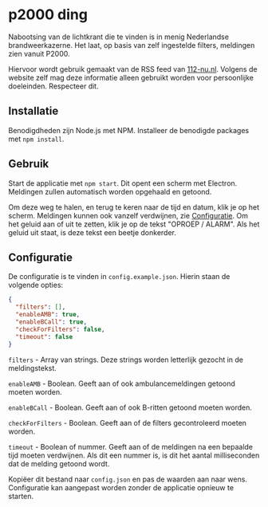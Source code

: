 # p2000 ding

Nabootsing van de lichtkrant die te vinden is in menig Nederlandse brandweerkazerne.
Het laat, op basis van zelf ingestelde filters, meldingen zien vanuit P2000.

Hiervoor wordt gebruik gemaakt van de RSS feed van [112-nu.nl](https://112-nu.nl).
Volgens de website zelf mag deze informatie alleen gebruikt worden voor persoonlijke doeleinden. Respecteer dit.

## Installatie

Benodigdheden zijn Node.js met NPM.
Installeer de benodigde packages met `npm install`.

## Gebruik

Start de applicatie met `npm start`.
Dit opent een scherm met Electron.
Meldingen zullen automatisch worden opgehaald en getoond.

Om deze weg te halen, en terug te keren naar de tijd en datum, klik je op het scherm. Meldingen kunnen ook vanzelf verdwijnen, zie [Configuratie](#configuratie).
Om het geluid aan of uit te zetten, klik je op de tekst "OPROEP / ALARM". Als het geluid uit staat, is deze tekst een beetje donkerder.

## Configuratie

De configuratie is te vinden in `config.example.json`. Hierin staan de volgende opties:

```json
{
  "filters": [],
  "enableAMB": true,
  "enableBCall": true,
  "checkForFilters": false,
  "timeout": false
}
```

`filters` - Array van strings. Deze strings worden letterlijk gezocht in de meldingstekst.

`enableAMB` - Boolean. Geeft aan of ook ambulancemeldingen getoond moeten worden.

`enableBCall` - Boolean. Geeft aan of ook B-ritten getoond moeten worden.

`checkForFilters` - Boolean. Geeft aan of de filters gecontroleerd moeten worden.

`timeout` - Boolean of nummer. Geeft aan of de meldingen na een bepaalde tijd moeten verdwijnen. Als dit een nummer is, is dit het aantal milliseconden dat de melding getoond wordt.

Kopiëer dit bestand naar `config.json` en pas de waarden aan naar wens.
Configuratie kan aangepast worden zonder de applicatie opnieuw te starten.
